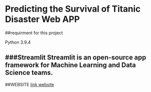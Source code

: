 # Predicting the Survival of Titanic Disaster Web APP

##requirment for this project

Python 3.9.4

###**Streamlit** Streamlit is an open-source app framework for Machine Learning and Data Science teams.
-----------

##WEBSITE 
[link website](http://titanic-prediction-streamlit.herokuapp.com)

